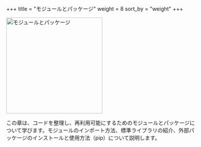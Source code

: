 +++
title = "モジュールとパッケージ"
weight = 8
sort_by = "weight"
+++

<img src="https://i.imgur.com/4TYGdjx.png" alt="モジュールとパッケージ" width="256">

この章は、コードを整理し、再利用可能にするためのモジュールとパッケージについて学びます。モジュールのインポート方法、標準ライブラリの紹介、外部パッケージのインストールと使用方法（pip）について説明します。
